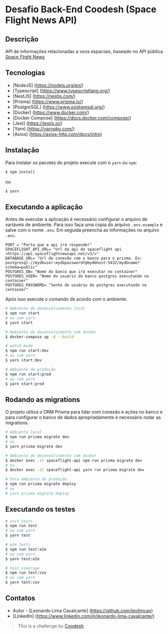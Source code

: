 # Desafio Back-End Coodesh (Space Flight News API)

## Descrição

API de informações relacionadas a voos espaciais, baseado no API pública [Space Flight News](https://api.spaceflightnewsapi.net/v3/documentation)

## Tecnologias

- [NodeJS] (https://nodejs.org/en/)
- [Typescript] (https://www.typescriptlang.org/)
- [NestJS] (https://nestjs.com/)
- [Prisma] (https://www.prisma.io/)
- [PostgreSQL] (https://www.postgresql.org/)
- [Docker] (https://www.docker.com/)
- [Docker Compose] (https://docs.docker.com/compose/)
- [Jest] (https://jestjs.io/)
- [Yarn] (https://yarnpkg.com/)
- [Axios] (https://axios-http.com/docs/intro)

## Instalação
Para instalar os pacotes do projeto execute com o `yarn` ou `npm`:
```bash
$ npm install
```
ou

```bash
$ yarn
```

## Executando a aplicação

Antes de executar a aplicação é necessário configurar o arquivo de variáveis de ambiente.
Para isso faça uma copia do arquivo `.env.example` e salve com o nome `.env`.
Em seguida preencha as informações no arquivo `.env`.

```env
PORT = "Porta que a api irá responder"
SPACEFLIGHT_API_URL= "Url da api do spaceflight api <https://api.spaceflightnewsapi.net/v3/>"
DATABASE_URL= "Url de conexão com o banco para o prisma. Ex: postgresql://mydbuser:mydbpasswordt@mydbhost:5432/mydbname?schema=public"
POSTGRES_DB= "Nome do banco que irá executar no container"
POSTGRES_USER= "Nome do usuario do banco postgres executando no container"
POSTGRES_PASSWORD= "Senha do usuário do postgres executando no container"
```
Após isso execute o comando de acordo com o ambiente.

```bash
# Ambiente de desenvolvimento local
$ npm run start
# ou com yarn
$ yarn start

# Ambiente de desenvolvimento com docker
$ docker-compose up -d --build

# watch mode
$ npm run start:dev
# ou com yarn
$ yarn start:dev

# Ambiente de produção
$ npm run start:prod
# ou com yarn
$ yarn start:prod
```
## Rodando as migrations

O projeto utiliza o ORM Prisma para lidar com conexão e ações no banco e para configurar o banco de dados apropriadamente é necessário rodar as migrations.

```bash
# Ambiente local
$ npm run prisma migrate dev
# ou
$ yarn prisma migrate dev

# Ambiente de desenvolvimento com docker
$ docker exec -it spaceflight-api npm run prisma migrate dev
# ou
$ docker exec -it spaceflight-api yarn run prisma migrate dev

# Para ambiente de produção
$ npm run prisma migrate deploy
# ou
# yarn prisma migrate deploy
```

## Executando os testes

```bash
# unit tests
$ npm run test
# ou com yarn
$ yarn test

# e2e tests
$ npm run test:e2e
# ou com yarn
$ yarn test:e2e

# test coverage
$ npm run test:cov
# ou com yarn
$ yarn test:cov

```

## Contatos

- Autor - [Leonardo Lima Cavalcante] (https://github.com/leolimcav)
- [LinkedIn] (https://www.linkedin.com/in/leonardo-lima-cavalcante/)

> This is a challenge by [Coodesh](https://coodesh.com/)

